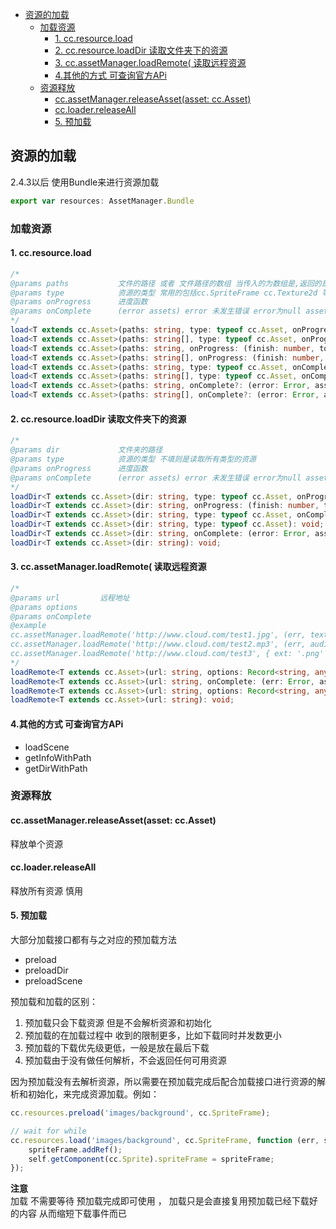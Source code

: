 <!-- TOC -->

- [资源的加载](#资源的加载)
    - [加载资源](#加载资源)
        - [1. cc.resource.load](#1-ccresourceload)
        - [2. cc.resource.loadDir 读取文件夹下的资源](#2-ccresourceloaddir-读取文件夹下的资源)
        - [3. cc.assetManager.loadRemote(  读取远程资源](#3-ccassetmanagerloadremote--读取远程资源)
        - [4.其他的方式 可查询官方APi](#4其他的方式-可查询官方api)
    - [资源释放](#资源释放)
        - [cc.assetManager.releaseAsset(asset: cc.Asset)](#ccassetmanagerreleaseassetasset-ccasset)
        - [cc.loader.releaseAll](#ccloaderreleaseall)
        - [5. 预加载](#5-预加载)

<!-- /TOC -->
## 资源的加载
2.4.3以后 使用Bundle来进行资源加载
```ts
export var resources: AssetManager.Bundle
```
### 加载资源

####  1. cc.resource.load
```ts
/*
@params paths           文件的路径 或者 文件路径的数组 当传入的为数组是,返回的是assets的数组
@params type            资源的类型 常用的包括cc.SpriteFrame cc.Texture2d 等具体可查阅官方api
@params onProgress      进度函数
@params onComplete      (error assets) error 未发生错误 error为null assets为单个cc.Asset或者cc.Asset的数组
*/
load<T extends cc.Asset>(paths: string, type: typeof cc.Asset, onProgress: (finish: number, total: number, item: RequestItem) => void, onComplete: (error: Error, assets: T) => void): void;
load<T extends cc.Asset>(paths: string[], type: typeof cc.Asset, onProgress: (finish: number, total: number, item: RequestItem) => void, onComplete: (error: Error, assets: Array<T>) => void): void;
load<T extends cc.Asset>(paths: string, onProgress: (finish: number, total: number, item: RequestItem) => void, onComplete: (error: Error, assets: T) => void): void;
load<T extends cc.Asset>(paths: string[], onProgress: (finish: number, total: number, item: RequestItem) => void, onComplete: (error: Error, assets: Array<T>) => void): void;
load<T extends cc.Asset>(paths: string, type: typeof cc.Asset, onComplete?: (error: Error, assets: T) => void): void;
load<T extends cc.Asset>(paths: string[], type: typeof cc.Asset, onComplete?: (error: Error, assets: Array<T>) => void): void;
load<T extends cc.Asset>(paths: string, onComplete?: (error: Error, assets: T) => void): void;
load<T extends cc.Asset>(paths: string[], onComplete?: (error: Error, assets: Array<T>) => void): void;
```
#### 2. cc.resource.loadDir 读取文件夹下的资源
```ts
/*
@params dir             文件夹的路径
@params type            资源的类型 不填则是读取所有类型的资源
@params onProgress      进度函数
@params onComplete      (error assets) error 未发生错误 error为null assets为cc.Asset的数组
*/
loadDir<T extends cc.Asset>(dir: string, type: typeof cc.Asset, onProgress: (finish: number, total: number, item: RequestItem) => void, onComplete: (error: Error, assets: Array<T>) => void): void;
loadDir<T extends cc.Asset>(dir: string, onProgress: (finish: number, total: number, item: RequestItem) => void, onComplete: (error: Error, assets: Array<T>) => void): void;
loadDir<T extends cc.Asset>(dir: string, type: typeof cc.Asset, onComplete: (error: Error, assets: Array<T>) => void): void;
loadDir<T extends cc.Asset>(dir: string, type: typeof cc.Asset): void;
loadDir<T extends cc.Asset>(dir: string, onComplete: (error: Error, assets: Array<T>) => void): void;
loadDir<T extends cc.Asset>(dir: string): void;
```

#### 3. cc.assetManager.loadRemote(  读取远程资源
```ts
/*
@params url         远程地址
@params options         
@params onComplete
@example 
cc.assetManager.loadRemote('http://www.cloud.com/test1.jpg', (err, texture) => console.log(err));
cc.assetManager.loadRemote('http://www.cloud.com/test2.mp3', (err, audioClip) => console.log(err));
cc.assetManager.loadRemote('http://www.cloud.com/test3', { ext: '.png' }, (err, texture) => console.log(err));
*/
loadRemote<T extends cc.Asset>(url: string, options: Record<string, any>, onComplete: (err: Error, asset: T) => void): void;
loadRemote<T extends cc.Asset>(url: string, onComplete: (err: Error, asset: T) => void): void;
loadRemote<T extends cc.Asset>(url: string, options: Record<string, any>): void;
loadRemote<T extends cc.Asset>(url: string): void;
```

#### 4.其他的方式 可查询官方APi
* loadScene
* getInfoWithPath
* getDirWithPath

### 资源释放
#### cc.assetManager.releaseAsset(asset: cc.Asset) 
释放单个资源
#### cc.loader.releaseAll  
释放所有资源 慎用

#### 5. 预加载 
大部分加载接口都有与之对应的预加载方法 
* preload  
* preloadDir
* preloadScene

预加载和加载的区别：
1. 预加载只会下载资源 但是不会解析资源和初始化
2. 预加载的在加载过程中 收到的限制更多，比如下载同时并发数更小
3. 预加载的下载优先级更低，一般是放在最后下载
4. 预加载由于没有做任何解析，不会返回任何可用资源

因为预加载没有去解析资源，所以需要在预加载完成后配合加载接口进行资源的解析和初始化，来完成资源加载。例如：
```js
cc.resources.preload('images/background', cc.SpriteFrame);

// wait for while 
cc.resources.load('images/background', cc.SpriteFrame, function (err, spriteFrame) {
    spriteFrame.addRef();
    self.getComponent(cc.Sprite).spriteFrame = spriteFrame;
});
```

**注意**  
加载 不需要等待 预加载完成即可使用 ， 加载只是会直接复用预加载已经下载好的内容 从而缩短下载事件而已


